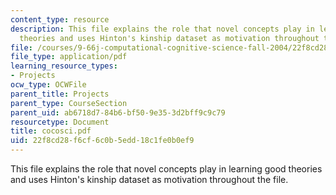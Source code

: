 ```yaml
---
content_type: resource
description: This file explains the role that novel concepts play in learning good
  theories and uses Hinton's kinship dataset as motivation throughout the file.
file: /courses/9-66j-computational-cognitive-science-fall-2004/22f8cd28f6cf6c0b5edd18c1fe0b0ef9_cocosci.pdf
file_type: application/pdf
learning_resource_types:
- Projects
ocw_type: OCWFile
parent_title: Projects
parent_type: CourseSection
parent_uid: ab6718d7-84b6-bf50-9e35-3d2bff9c9c79
resourcetype: Document
title: cocosci.pdf
uid: 22f8cd28-f6cf-6c0b-5edd-18c1fe0b0ef9
---
```

This file explains the role that novel concepts play in learning good theories and uses Hinton's kinship dataset as motivation throughout the file.

